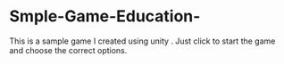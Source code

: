 # Smple-Game-Education-
This is a sample game I created using unity . Just click to start the game and choose the correct options.

